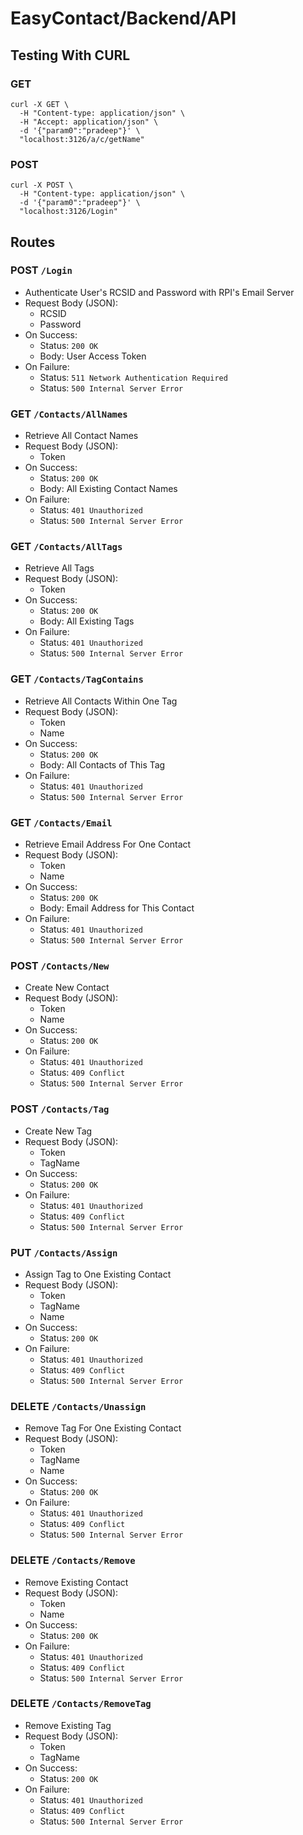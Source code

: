 # EasyContact/Backend/API
## Testing With CURL
### GET
```
curl -X GET \
  -H "Content-type: application/json" \
  -H "Accept: application/json" \
  -d '{"param0":"pradeep"}' \
  "localhost:3126/a/c/getName"
```
### POST
```
curl -X POST \
  -H "Content-type: application/json" \
  -d '{"param0":"pradeep"}' \
  "localhost:3126/Login"
```
## Routes
### **POST** `/Login`
- Authenticate User's RCSID and Password with RPI's Email Server
- Request Body (JSON):
  - RCSID
  - Password
- On Success:
  - Status: `200 OK`
  - Body: User Access Token
- On Failure: 
  - Status: `511 Network Authentication Required`
  - Status: `500 Internal Server Error`
### **GET** `/Contacts/AllNames`
- Retrieve All Contact Names
- Request Body (JSON):
  - Token
- On Success:
  - Status: `200 OK`
  - Body: All Existing Contact Names
- On Failure: 
  - Status: `401 Unauthorized`
  - Status: `500 Internal Server Error`
### **GET** `/Contacts/AllTags`
- Retrieve All Tags
- Request Body (JSON):
  - Token
- On Success:
  - Status: `200 OK`
  - Body: All Existing Tags
- On Failure: 
  - Status: `401 Unauthorized`
  - Status: `500 Internal Server Error`
### **GET** `/Contacts/TagContains`
- Retrieve All Contacts Within One Tag
- Request Body (JSON):
  - Token
  - Name
- On Success:
  - Status: `200 OK`
  - Body: All Contacts of This Tag
- On Failure: 
  - Status: `401 Unauthorized`
  - Status: `500 Internal Server Error`
### **GET** `/Contacts/Email`
- Retrieve Email Address For One Contact
- Request Body (JSON):
  - Token
  - Name
- On Success:
  - Status: `200 OK`
  - Body: Email Address for This Contact
- On Failure: 
  - Status: `401 Unauthorized`
  - Status: `500 Internal Server Error`
### **POST** `/Contacts/New`
- Create New Contact
- Request Body (JSON):
  - Token
  - Name
- On Success:
  - Status: `200 OK`
- On Failure: 
  - Status: `401 Unauthorized`
  - Status: `409 Conflict`
  - Status: `500 Internal Server Error`
### **POST** `/Contacts/Tag`
- Create New Tag
- Request Body (JSON):
  - Token
  - TagName
- On Success:
  - Status: `200 OK`
- On Failure: 
  - Status: `401 Unauthorized`
  - Status: `409 Conflict`
  - Status: `500 Internal Server Error`
### **PUT** `/Contacts/Assign`
- Assign Tag to One Existing Contact
- Request Body (JSON):
  - Token
  - TagName
  - Name
- On Success:
  - Status: `200 OK`
- On Failure: 
  - Status: `401 Unauthorized`
  - Status: `409 Conflict`
  - Status: `500 Internal Server Error`
### **DELETE** `/Contacts/Unassign`
- Remove Tag For One Existing Contact
- Request Body (JSON):
  - Token
  - TagName
  - Name
- On Success:
  - Status: `200 OK`
- On Failure: 
  - Status: `401 Unauthorized`
  - Status: `409 Conflict`
  - Status: `500 Internal Server Error`
### **DELETE** `/Contacts/Remove`
- Remove Existing Contact
- Request Body (JSON):
  - Token
  - Name
- On Success:
  - Status: `200 OK`
- On Failure: 
  - Status: `401 Unauthorized`
  - Status: `409 Conflict`
  - Status: `500 Internal Server Error`
### **DELETE** `/Contacts/RemoveTag`
- Remove Existing Tag
- Request Body (JSON):
  - Token
  - TagName
- On Success:
  - Status: `200 OK`
- On Failure: 
  - Status: `401 Unauthorized`
  - Status: `409 Conflict`
  - Status: `500 Internal Server Error`